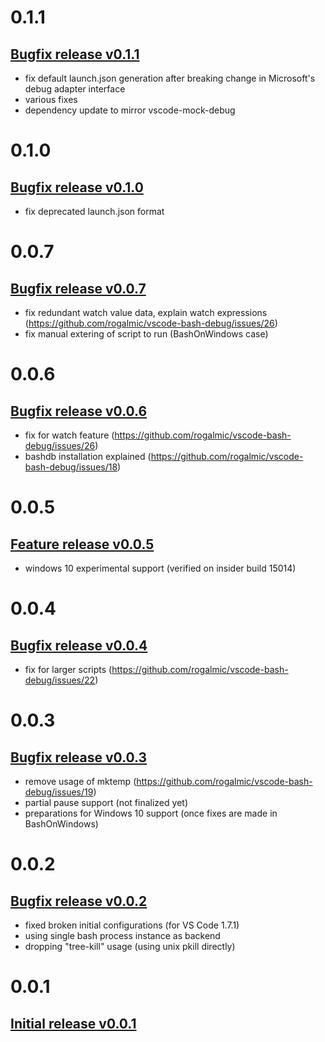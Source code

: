 0.1.1
=====
## [Bugfix release v0.1.1](https://github.com/rogalmic/vscode-bash-debug/releases/tag/v0.1.1)
- fix default launch.json generation after breaking change in Microsoft's debug adapter interface
- various fixes
- dependency update to mirror vscode-mock-debug

0.1.0
=====
## [Bugfix release v0.1.0](https://github.com/rogalmic/vscode-bash-debug/releases/tag/v0.1.0)
- fix deprecated launch.json format

0.0.7
=====
## [Bugfix release v0.0.7](https://github.com/rogalmic/vscode-bash-debug/releases/tag/v0.0.7-alpha.7)
- fix redundant watch value data, explain watch expressions (https://github.com/rogalmic/vscode-bash-debug/issues/26)
- fix manual extering of script to run (BashOnWindows case)

0.0.6
=====
## [Bugfix release v0.0.6](https://github.com/rogalmic/vscode-bash-debug/releases/tag/v0.0.6-alpha.6)
- fix for watch feature (https://github.com/rogalmic/vscode-bash-debug/issues/26)
- bashdb installation explained (https://github.com/rogalmic/vscode-bash-debug/issues/18)

0.0.5
=====
## [Feature release v0.0.5](https://github.com/rogalmic/vscode-bash-debug/releases/tag/v0.0.5-alpha.5)
- windows 10 experimental support (verified on insider build 15014)

0.0.4
=====
## [Bugfix release v0.0.4](https://github.com/rogalmic/vscode-bash-debug/releases/tag/v0.0.4-alpha.4)
- fix for larger scripts (https://github.com/rogalmic/vscode-bash-debug/issues/22)

0.0.3
=====
## [Bugfix release v0.0.3](https://github.com/rogalmic/vscode-bash-debug/releases/tag/v0.0.3-alpha.3)
- remove usage of mktemp (https://github.com/rogalmic/vscode-bash-debug/issues/19)
- partial pause support (not finalized yet)
- preparations for Windows 10 support (once fixes are made in BashOnWindows)

0.0.2
=====
## [Bugfix release v0.0.2](https://github.com/rogalmic/vscode-bash-debug/releases/tag/v0.0.2-alpha.2)
- fixed broken initial configurations (for VS Code 1.7.1)
- using single bash process instance as backend
- dropping "tree-kill" usage (using unix pkill directly)

0.0.1
=====
## [Initial release v0.0.1](https://github.com/rogalmic/vscode-bash-debug/releases/tag/v0.0.1-alpha.1)

